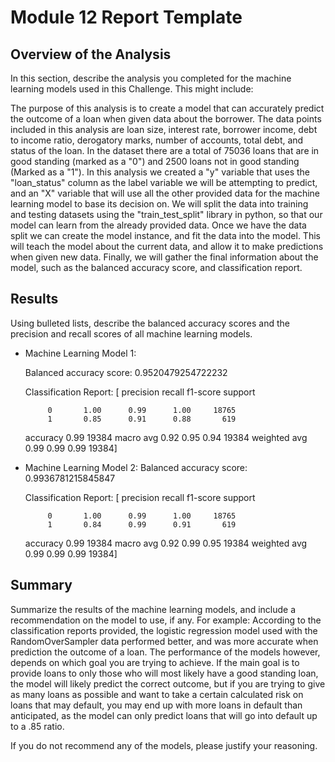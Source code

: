 # Module 12 Report Template

## Overview of the Analysis

In this section, describe the analysis you completed for the machine learning models used in this Challenge. This might include:

The purpose of this analysis is to create a model that can accurately predict the outcome of a loan when given data about the borrower.
The data points included in this analysis are loan size, interest rate, borrower income, debt to income ratio, derogatory marks, number of accounts, total debt, and status of the loan. In the dataset there are a total of 75036 loans that are in good standing (marked as a "0") and 2500 loans not in good standing (Marked as a "1"). In this analysis we created a "y" variable that uses the "loan_status" column as the label variable we will be attempting to predict, and an "X" variable that will use all the other provided data for the machine learning model to base its decision on. We will split the data into training and testing datasets using the "train_test_split" library in python, so that our model can learn from the already provided data. Once we have the data split we can create the model instance, and fit the data into the model. This will teach the model about the current data, and allow it to make predictions when given new data. Finally, we will gather the final information about the model, such as the balanced accuracy score, and classification report. 

## Results

Using bulleted lists, describe the balanced accuracy scores and the precision and recall scores of all machine learning models.

* Machine Learning Model 1:
  
  Balanced accuracy score: 0.9520479254722232
  
  Classification Report:
  [
                  precision    recall  f1-score   support

           0       1.00      0.99      1.00     18765
           1       0.85      0.91      0.88       619

    accuracy                           0.99     19384
   macro avg       0.92      0.95      0.94     19384
weighted avg       0.99      0.99      0.99     19384]

* Machine Learning Model 2:
    Balanced accuracy score: 0.9936781215845847
  
  Classification Report:
  [
                  precision    recall  f1-score   support

           0       1.00      0.99      1.00     18765
           1       0.84      0.99      0.91       619

    accuracy                           0.99     19384
   macro avg       0.92      0.99      0.95     19384
weighted avg       0.99      0.99      0.99     19384]
## Summary

Summarize the results of the machine learning models, and include a recommendation on the model to use, if any. For example:
According to the classification reports provided, the logistic regression model used with the RandomOverSampler data performed better, and was more accurate when prediction the outcome of a loan. The performance of the models however, depends on which goal you are trying to achieve. If the main goal is to provide loans to only those who will most likely have a good standing loan, the model will likely predict the correct outcome, but if you are trying to give as many loans as possible and want to take a certain calculated risk on loans that may default, you may end up with more loans in default than anticipated, as the model can only predict loans that will go into default up to a .85 ratio. 

If you do not recommend any of the models, please justify your reasoning.
